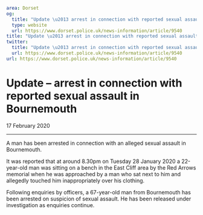 ```yaml
area: Dorset
og:
  title: "Update \u2013 arrest in connection with reported sexual assault in Bournemouth"
  type: website
  url: https://www.dorset.police.uk/news-information/article/9540
title: "Update \u2013 arrest in connection with reported sexual assault in Bournemouth |"
twitter:
  title: "Update \u2013 arrest in connection with reported sexual assault in Bournemouth"
  url: https://www.dorset.police.uk/news-information/article/9540
url: https://www.dorset.police.uk/news-information/article/9540
```

# Update – arrest in connection with reported sexual assault in Bournemouth

17 February 2020

* * *

A man has been arrested in connection with an alleged sexual assault in Bournemouth.

It was reported that at around 8.30pm on Tuesday 28 January 2020 a 22-year-old man was sitting on a bench in the East Cliff area by the Red Arrows memorial when he was approached by a man who sat next to him and allegedly touched him inappropriately over his clothing.

Following enquiries by officers, a 67-year-old man from Bournemouth has been arrested on suspicion of sexual assault. He has been released under investigation as enquiries continue.
